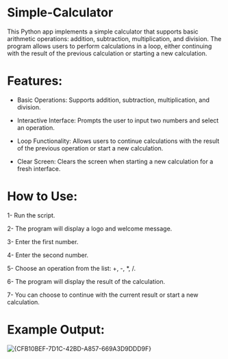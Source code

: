 # Simple-Calculator
This Python app implements a simple calculator that supports basic arithmetic operations: addition, subtraction, multiplication, and division. The program allows users to perform calculations in a loop, either continuing with the result of the previous calculation or starting a new calculation.
# Features:
* Basic Operations: Supports addition, subtraction, multiplication, and division.

* Interactive Interface: Prompts the user to input two numbers and select an operation.

* Loop Functionality: Allows users to continue calculations with the result of the previous operation or start a new calculation.

* Clear Screen: Clears the screen when starting a new calculation for a fresh interface.

# How to Use:
1- Run the script.

2- The program will display a logo and welcome message.

3- Enter the first number.

4- Enter the second number.

5- Choose an operation from the list: +, -, *, /.

6- The program will display the result of the calculation.

7- You can choose to continue with the current result or start a new calculation.
# Example Output:
![{CFB10BEF-7D1C-42BD-A857-669A3D9DDD9F}](https://github.com/user-attachments/assets/1c325a7a-1e8e-45b5-b80b-6121c464bc5a)


